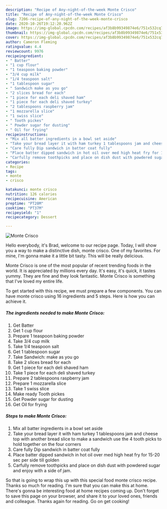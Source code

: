 ```yaml
---
description: "Recipe of Any-night-of-the-week Monte Crisco"
title: "Recipe of Any-night-of-the-week Monte Crisco"
slug: 7206-recipe-of-any-night-of-the-week-monte-crisco
date: 2020-10-26T19:12:20.962Z
image: https://img-global.cpcdn.com/recipes/af3b8b99349874e6/751x532cq70/monte-crisco-recipe-main-photo.jpg
thumbnail: https://img-global.cpcdn.com/recipes/af3b8b99349874e6/751x532cq70/monte-crisco-recipe-main-photo.jpg
cover: https://img-global.cpcdn.com/recipes/af3b8b99349874e6/751x532cq70/monte-crisco-recipe-main-photo.jpg
author: Cameron Fleming
ratingvalue: 4.4
reviewcount: 9976
recipeingredient:
- " Batter"
- "1 cup flour"
- "1 teaspoon baking powder"
- "3/4 cup milk"
- "1/4 teaspoon salt"
- "1 tablespoon sugar"
- " Sandwich make as you go"
- "2 slices bread for each"
- "1 piece for each deli shaved ham"
- "1 piece for each deli shaved turkey"
- "2 tablespoons raspberry jam"
- "1 mozzarella slice"
- "1 swiss slice"
- " Tooth pickes"
- " Powder sugar for dusting"
- " Oil for frying"
recipeinstructions:
- "Mix all batter ingredients in a bowl set aside"
- "Take your bread layer it with ham turkey 1 tablespoons jam and cheese top with another bread slice to make a sandwich use the 4 tooth picks to hold together on the four corners"
- "Care fully Dip sandwich in batter coat fully"
- "Place batter dipped sandwich in hot oil over med high heat fry for 15-20 sec per side till golden"
- "Carfully remove toothpicks and place on dish dust with powdered sugar and enjoy with a side of jam."
categories:
- Recipe
tags:
- monte
- crisco

katakunci: monte crisco 
nutrition: 126 calories
recipecuisine: American
preptime: "PT20M"
cooktime: "PT37M"
recipeyield: "1"
recipecategory: Dessert

---
```



![Monte Crisco](https://img-global.cpcdn.com/recipes/af3b8b99349874e6/751x532cq70/monte-crisco-recipe-main-photo.jpg)

Hello everybody, it's Brad, welcome to our recipe page. Today, I will show you a way to make a distinctive dish, monte crisco. One of my favorites. For mine, I'm gonna make it a little bit tasty. This will be really delicious.



Monte Crisco is one of the most popular of recent trending foods in the world. It is appreciated by millions every day. It's easy, it's quick, it tastes yummy. They are fine and they look fantastic. Monte Crisco is something that I've loved my entire life.


To get started with this recipe, we must prepare a few components. You can have monte crisco using 16 ingredients and 5 steps. Here is how you can achieve it.

<!--inarticleads1-->

##### The ingredients needed to make Monte Crisco:

1. Get  Batter
1. Get 1 cup flour
1. Prepare 1 teaspoon baking powder
1. Take 3/4 cup milk
1. Take 1/4 teaspoon salt
1. Get 1 tablespoon sugar
1. Take  Sandwich: make as you go
1. Take 2 slices bread for each
1. Get 1 piece for each deli shaved ham
1. Take 1 piece for each deli shaved turkey
1. Prepare 2 tablespoons raspberry jam
1. Prepare 1 mozzarella slice
1. Take 1 swiss slice
1. Make ready  Tooth pickes
1. Get  Powder sugar for dusting
1. Get  Oil for frying




<!--inarticleads2-->

##### Steps to make Monte Crisco:

1. Mix all batter ingredients in a bowl set aside
1. Take your bread layer it with ham turkey 1 tablespoons jam and cheese top with another bread slice to make a sandwich use the 4 tooth picks to hold together on the four corners
1. Care fully Dip sandwich in batter coat fully
1. Place batter dipped sandwich in hot oil over med high heat fry for 15-20 sec per side till golden
1. Carfully remove toothpicks and place on dish dust with powdered sugar and enjoy with a side of jam.




So that is going to wrap this up with this special food monte crisco recipe. Thanks so much for reading. I'm sure that you can make this at home. There's gonna be interesting food at home recipes coming up. Don't forget to save this page on your browser, and share it to your loved ones, friends and colleague. Thanks again for reading. Go on get cooking!

